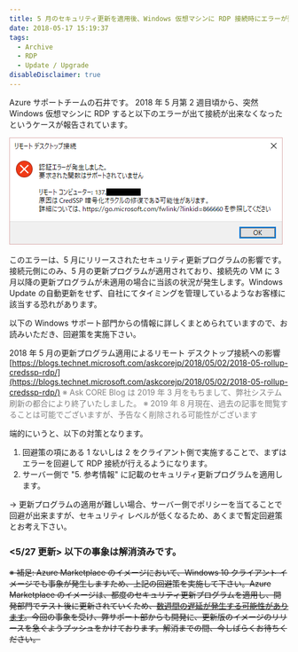 ```yaml
---
title: 5 月のセキュリティ更新を適用後、Windows 仮想マシンに RDP 接続時にエラーが発生する事象の回避策
date: 2018-05-17 15:19:37
tags:
  - Archive
  - RDP
  - Update / Upgrade
disableDisclaimer: true
---
```


Azure サポートチームの石井です。
2018 年 5 月第 2 週目頃から、突然 Windows 仮想マシンに RDP すると以下のエラーが出て接続が出来なくなったというケースが報告されています。

![](./mayupdate_unable-to-rdp/mayupdate_unable-to-rdp.png)

このエラーは、5 月にリリースされたセキュリティ更新プログラムの影響です。接続元側にのみ、5 月の更新プログラムが適用されており、接続先の VM に 3 月以降の更新プログラムが未適用の場合に当該の状況が発生します。Windows Update の自動更新をせず、自社にてタイミングを管理しているようなお客様に該当する恐れがあります。

以下の Windows サポート部門からの情報に詳しくまとめられていますので、お読みいただき、回避策を実施下さい。

 

2018 年 5 月の更新プログラム適用によるリモート デスクトップ接続への影響
[https://blogs.technet.microsoft.com/askcorejp/2018/05/02/2018-05-rollup-credssp-rdp/](https://blogs.technet.microsoft.com/askcorejp/2018/05/02/2018-05-rollup-credssp-rdp/)
<span style="color:gray;">※ Ask CORE Blog は 2019 年 3 月をもちまして、弊社システム刷新の都合により終了いたしました。
※ 2019 年 8 月現在、過去の記事を閲覧することは可能でございますが、予告なく削除される可能性がございます</span>

端的にいうと、以下の対策となります。
1. 回避策の項にある 1 ないしは 2 をクライアント側で実施することで、まずはエラーを回避して RDP 接続が行えるようになります。
2. サーバー側で "5. 参考情報" に記載のセキュリティ更新プログラムを適用します。

-> 更新プログラムの適用が難しい場合、サーバー側でポリシーを当てることで回避が出来ますが、セキュリティ レベルが低くなるため、あくまで暫定回避策とお考え下さい。


### <5/27 更新> 以下の事象は解消済みです。

~~※ 補足: Azure Marketplace のイメージにおいて、Windows 10 クライアント イメージでも事象が発生しますため、上記の回避策を実施して下さい。Azure Marketplace のイメージは、都度のセキュリティ更新プログラムを適用し、開発部門でテスト後に更新されていくため、[数週間の遅延が発生する可能性があります](https://docs.microsoft.com/ja-jp/azure/security/azure-security-best-practices-vms#manage-your-vm-updates)。今回の事象を受け、弊サポート部からも開発に、更新版のイメージのリリースを急ぐようプッシュをかけております。解消までの間、今しばらくお待ちください。~~